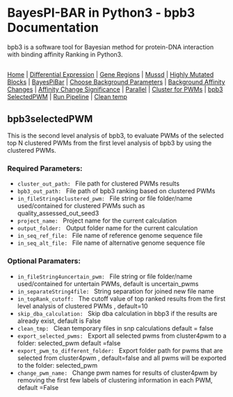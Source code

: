 # BayesPI-BAR in Python3 - bpb3 Documentation

bpb3 is a software tool for Bayesian method for protein-DNA interaction with binding affinity Ranking in Python3.

## 
[Home](index.md) | [Differential Expression](differential_expression.md) | [Gene Regions](gene_regions.md) | [Mussd](mussd.md) | [Highly Mutated Blocks](highly_mutated_blocks.md) | [BayesPiBar](bayespi_bar.md) | [Choose Background Parameters](choose_background_parameters.md) | [Background Affinity Changes](background_affinity_changes.md) | [Affinity Change Significance](affinity_change_significance_test.md) | [Parallel](parallel.md) | [Cluster for PWMs](make_cluster4pwm.md) | [bpb3 SelectedPWM](bpb3selectedPWM.md) | [Run Pipeline](run_pipeline.md) | [Clean temp](clean_tmp.md) 
##



## bpb3selectedPWM
<p>This is the second level analysis of bpb3, to evaluate PWMs of the selected top N clustered PWMs from the first level analysis of bpb3 by using the clustered PWMs.</p>

### Required Parameters:
<ul>
  <li><code>cluster_out_path: </code> File path for clustered PWMs results</li>
<li><code>bpb3_out_path: </code> File path of bpb3 ranking based on clustered PWMs</li>
  <li><code>in_fileString4clustered_pwm: </code> File string or file folder/name used/contained for clustered PWMs such as quality_assessed_out_seed3</li>
<li><code>project_name: </code> Project name for the current calculation</li>
  <li><code>output_folder: </code> Output folder name for the current calculation </li>
  <li><code>in_seq_ref_file: </code> File name of reference genome sequence file</li>
  <li><code>in_seq_alt_file: </code> File name of alternative genome sequence file </li>

  
</ul>
  
### Optional Paramaters:


 <ul>
 <li><code>in_fileString4uncertain_pwm: </code> File string or file folder/name used/contained for untertain PWMs, default is uncertain_pwms </li>
<li><code>in_separateString4file: </code> String separation for joined new file name</li>
  <li><code>in_topRank_cutoff: </code> The cutoff value of top ranked results from the first level analysis of clustered PWMs , default=10</li>
<li><code>skip_dba_calculation: </code> Skip dba calculation in bbp3 if the results are already exist, default is False</li>
  <li><code>clean_tmp: </code> Clean temporary files in snp calculations default = false</li>
 <li><code>export_selected_pwms: </code> Export all selected pwms from cluster4pwm to a folder: selected_pwm default =false </li>
<li><code>export_pwm_to_different_folder: </code> Export folder path for pwms that are selected from cluster4pwm , default=false and all pwms will be exported to the folder: selected_pwm</li>
  <li><code>change_pwm_name: </code> Change pwm names for results of cluster4pwm by removing the first few labels of clustering information in each PWM, default =False</li>   
</ul>

